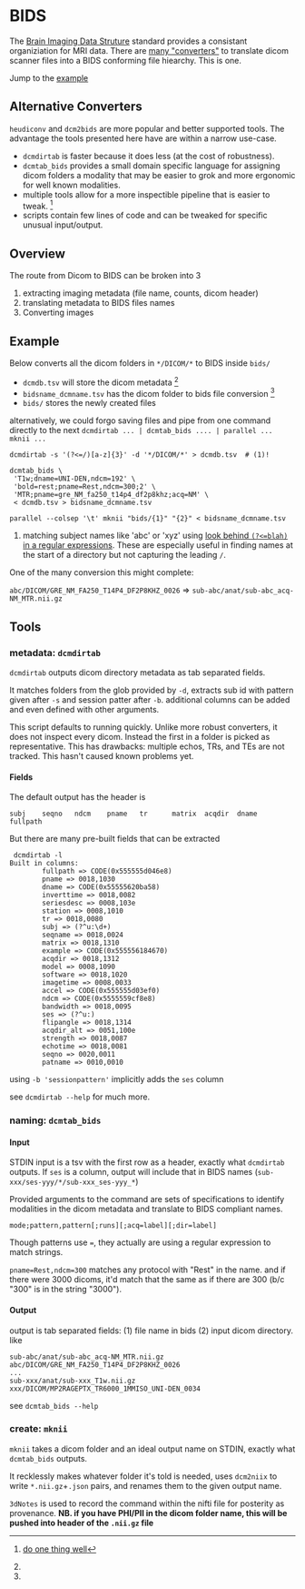 # BIDS
The [Brain Imaging Data Struture](https://bids-specification.readthedocs.io/) standard provides a consistant organiziation for MRI data. There are [many "converters"](https://bids.neuroimaging.io/benefits.html#converters) to translate dicom scanner files into a BIDS conforming file hiearchy. This is one.

Jump to the [example](#example)

## Alternative Converters
`heudiconv` and `dcm2bids` are more popular and better supported tools.
The advantage the tools presented here have are within a narrow use-case.

 * `dcmdirtab` is faster because it does less (at the cost of robustness).
 * `dcmtab_bids` provides a small domain specific language for assigning dicom folders a modality that may be easier to grok and more ergonomic for well known modalities.
 * multiple tools allow for a more inspectible pipeline that is easier to tweak. [^1]
 * scripts contain few lines of code and can be tweaked for specific unusual input/output.

[^1]: [do one thing well](https://en.wikipedia.org/wiki/Unix_philosophy)

## Overview
The route from Dicom to BIDS can be broken into 3 

  1. extracting imaging metadata (file name, counts, dicom header)
  2. translating metadata to BIDS files names
  3. Converting images

## Example
Below converts all the dicom folders in `*/DICOM/*` to BIDS inside `bids/`

 * `dcmdb.tsv` will store the dicom metadata [^pipe]
 * `bidsname_dcmname.tsv` has the dicom folder to bids file conversion [^pipe]
 * `bids/` stores the newly created files

[^pipe]:
  alternatively, we could forgo saving files and pipe from one command directly to the next
  `dcmdirtab ... | dcmtab_bids .... | parallel ... mknii ...`

```shell title="bids to dicom in 3 steps"
dcmdirtab -s '(?<=/)[a-z]{3}' -d '*/DICOM/*' > dcmdb.tsv  # (1)!

dcmtab_bids \
 'T1w;dname=UNI-DEN,ndcm=192' \
 'bold=rest;pname=Rest,ndcm=300;2' \
 'MTR;pname=gre_NM_fa250_t14p4_df2p8khz;acq=NM' \
 < dcmdb.tsv > bidsname_dcmname.tsv

parallel --colsep '\t' mknii "bids/{1}" "{2}" < bidsname_dcmname.tsv
```

1. matching subject names like 'abc' or 'xyz' using [look behind `(?<=blah)` in a regular expressions](https://www.regular-expressions.info/lookaround.html). These are especially useful in finding names at the start of a directory but not capturing the leading `/`.

One of the many conversion this might complete:

`abc/DICOM/GRE_NM_FA250_T14P4_DF2P8KHZ_0026` => `sub-abc/anat/sub-abc_acq-NM_MTR.nii.gz`

## Tools
### metadata: `dcmdirtab`

`dcmdirtab` outputs dicom directory metadata as tab separated fields.

It matches folders from the glob provided by `-d`, extracts sub id with pattern given after `-s` and session patter after `-b`. additional columns can be added and even defined with other arguments.

This script defaults to running quickly. Unlike more robust converters, it does not inspect every dicom. Instead the first in a folder is picked as representative. This has drawbacks: multiple echos, TRs, and TEs are not tracked. This hasn't caused known problems yet.

#### Fields

The default output has the header is
```
subj    seqno   ndcm    pname   tr      matrix  acqdir  dname   fullpath
```

But there are many pre-built fields that can be extracted

```
 dcmdirtab -l
Built in columns:
        fullpath => CODE(0x555555d046e8)
        pname => 0018,1030
        dname => CODE(0x55555620ba58)
        inverttime => 0018,0082
        seriesdesc => 0008,103e
        station => 0008,1010
        tr => 0018,0080
        subj => (?^u:\d+)
        seqname => 0018,0024
        matrix => 0018,1310
        example => CODE(0x555556184670)
        acqdir => 0018,1312
        model => 0008,1090
        software => 0018,1020
        imagetime => 0008,0033
        accel => CODE(0x555555d03ef0)
        ndcm => CODE(0x5555559cf8e8)
        bandwidth => 0018,0095
        ses => (?^u:)
        flipangle => 0018,1314
        acqdir_alt => 0051,100e
        strength => 0018,0087
        echotime => 0018,0081
        seqno => 0020,0011
        patname => 0010,0010
```

using `-b 'sessionpattern'` implicitly adds the `ses` column


see `dcmdirtab --help` for much more.

### naming: `dcmtab_bids`


#### Input

STDIN input is a tsv with the first row as a header, exactly what `dcmdirtab` outputs. If `ses` is a column, output will include that in BIDS names (`sub-xxx/ses-yyy/*/sub-xxx_ses-yyy_*`)

Provided arguments to the command are sets of specifications to identify modalities in the dicom metadata and translate to BIDS compliant names.

```
mode;pattern,pattern[;runs][;acq=label][;dir=label]
```

Though patterns use `=`, they actually are using a regular expression to match strings.

`pname=Rest,ndcm=300` matches any protocol with "Rest" in the name. and if there were 3000 dicoms, it'd match that the same as if there are 300 (b/c "300" is in the string "3000").

#### Output
output is tab separated fields: (1) file name in bids (2) input dicom directory. like

```
sub-abc/anat/sub-abc_acq-NM_MTR.nii.gz    abc/DICOM/GRE_NM_FA250_T14P4_DF2P8KHZ_0026
...
sub-xxx/anat/sub-xxx_T1w.nii.gz   xxx/DICOM/MP2RAGEPTX_TR6000_1MMISO_UNI-DEN_0034
```


see `dcmtab_bids --help`

### create: `mknii`

`mknii` takes a dicom folder and an ideal output name on STDIN, exactly what `dcmtab_bids` outputs.

It recklessly makes whatever folder it's told is needed, uses `dcm2niix` to write `*.nii.gz`+`.json` pairs, and renames them to the given output name.

`3dNotes` is used to record the command within the nifti file for posterity as provenance. **NB. if you have PHI/PII in the dicom folder name, this will be pushed into header of the `.nii.gz` file** 

